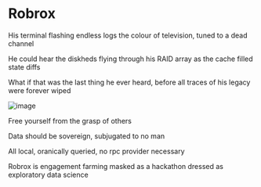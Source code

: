 # Robrox

His terminal flashing endless logs the colour of television, tuned to a dead channel

He could hear the diskheds flying through his RAID array as the cache filled state diffs

What if that was the last thing he ever heard, before all traces of his legacy were forever wiped 

![image](https://user-images.githubusercontent.com/16990562/212441889-399d10b4-b7d0-4b21-b162-d3e306250664.png)

Free yourself from the grasp of others

Data should be sovereign, subjugated to no man

All local, oranically queried, no rpc provider necessary

Robrox is engagement farming masked as a hackathon dressed as exploratory data science
